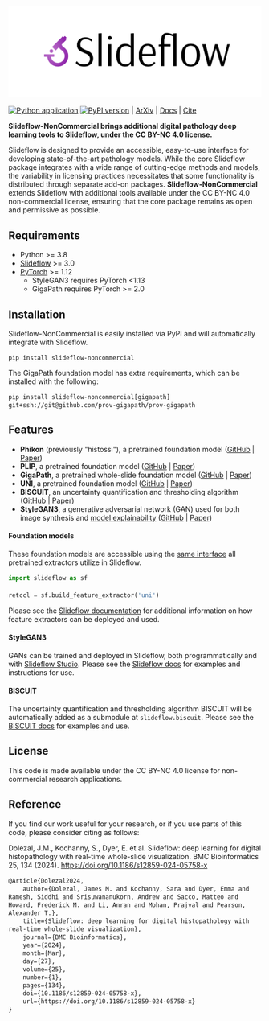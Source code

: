 ![slideflow logo](https://github.com/jamesdolezal/slideflow/raw/master/docs-source/pytorch_sphinx_theme/images/slideflow-banner.png)

[![Python application](https://github.com/slideflow/slideflow-gpl/actions/workflows/python-app.yml/badge.svg?branch=master)](https://github.com/slideflow/slideflow-gpl/actions/workflows/python-app.yml)
[![PyPI version](https://badge.fury.io/py/slideflow-gpl.svg)](https://badge.fury.io/py/slideflow-gpl)
| [ArXiv](https://arxiv.org/abs/2304.04142) | [Docs](https://slideflow.dev) | [Cite](#reference)


**Slideflow-NonCommercial brings additional digital pathology deep learning tools to Slideflow, under the CC BY-NC 4.0 license.**

Slideflow is designed to provide an accessible, easy-to-use interface for developing state-of-the-art pathology models. While the core Slideflow package integrates with a wide range of cutting-edge methods and models, the variability in licensing practices necessitates that some functionality is distributed through separate add-on packages. **Slideflow-NonCommercial** extends Slideflow with additional tools available under the CC BY-NC 4.0 non-commercial license, ensuring that the core package remains as open and permissive as possible.

## Requirements
- Python >= 3.8
- [Slideflow](https://github.com/jamesdolezal/slideflow) >= 3.0
- [PyTorch](https://pytorch.org/) >= 1.12
  - StyleGAN3 requires PyTorch <1.13
  - GigaPath requires PyTorch >= 2.0

## Installation
Slideflow-NonCommercial is easily installed via PyPI and will automatically integrate with Slideflow.

```
pip install slideflow-noncommercial
```

The GigaPath foundation model has extra requirements, which can be installed with the following:

```
pip install slideflow-noncommercial[gigapath] git+ssh://git@github.com/prov-gigapath/prov-gigapath
```

## Features
- **Phikon** (previously "histossl"), a pretrained foundation model ([GitHub](https://github.com/owkin/HistoSSLscaling) | [Paper](https://www.medrxiv.org/content/10.1101/2023.07.21.23292757v2.full.pdf))
- **PLIP**, a pretrained foundation model ([GitHub](https://github.com/PathologyFoundation/plip) | [Paper](https://www.nature.com/articles/s41591-023-02504-3))
- **GigaPath**, a pretrained whole-slide foundation model ([GitHub](https://github.com/prov-gigapath/prov-gigapath) | [Paper](https://aka.ms/gigapath))
- **UNI**, a pretrained foundation model ([GitHub](https://github.com/mahmoodlab/UNI) | [Paper](https://www.nature.com/articles/s41591-024-02857-3))
- **BISCUIT**, an uncertainty quantification and thresholding algorithm ([GitHub](https://github.com/slideflow/biscuit) | [Paper](https://www.nature.com/articles/s41467-022-34025-x))
- **StyleGAN3**, a generative adversarial network (GAN) used for both image synthesis and [model explainability](https://www.nature.com/articles/s41698-023-00399-4) ([GitHub](https://github.com/NVlabs/stylegan3) | [Paper](https://nvlabs-fi-cdn.nvidia.com/stylegan3/stylegan3-paper.pdf))

#### Foundation models

These foundation models are accessible using the [same interface](https://slideflow.dev/mil/#generating-features) all pretrained extractors utilize in Slideflow.

```python
import slideflow as sf

retccl = sf.build_feature_extractor('uni')
```

Please see the [Slideflow documentation](https://slideflow.dev/mil/#generating-features) for additional information on how feature extractors can be deployed and used. 

#### StyleGAN3

GANs can be trained and deployed in Slideflow, both programmatically and with [Slideflow Studio](https://slideflow.dev/studio/). Please see the [Slideflow docs](https://slideflow.dev/stylegan) for examples and instructions for use.

#### BISCUIT

The uncertainty quantification and thresholding algorithm BISCUIT will be automatically added as a submodule at `slideflow.biscuit`. Please see the [BISCUIT docs](https://github.com/slideflow/biscuit) for examples and use.


## License
This code is made available under the CC BY-NC 4.0 license for non-commercial research applications.

## Reference
If you find our work useful for your research, or if you use parts of this code, please consider citing as follows:

Dolezal, J.M., Kochanny, S., Dyer, E. et al. Slideflow: deep learning for digital histopathology with real-time whole-slide visualization. BMC Bioinformatics 25, 134 (2024). https://doi.org/10.1186/s12859-024-05758-x

```
@Article{Dolezal2024,
    author={Dolezal, James M. and Kochanny, Sara and Dyer, Emma and Ramesh, Siddhi and Srisuwananukorn, Andrew and Sacco, Matteo and Howard, Frederick M. and Li, Anran and Mohan, Prajval and Pearson, Alexander T.},
    title={Slideflow: deep learning for digital histopathology with real-time whole-slide visualization},
    journal={BMC Bioinformatics},
    year={2024},
    month={Mar},
    day={27},
    volume={25},
    number={1},
    pages={134},
    doi={10.1186/s12859-024-05758-x},
    url={https://doi.org/10.1186/s12859-024-05758-x}
}
```
